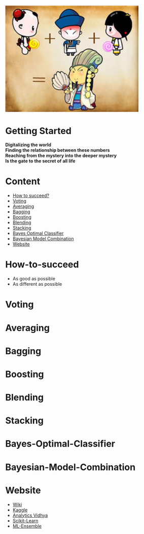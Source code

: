 <p float="center">
    <img src=https://github.com/pku-H2R/ModelEnsemble/blob/master/Picture/picture.jpg  width="420"/>
</p>


# Getting Started
**Digitalizing the world**  
**Finding the relationship between these numbers**   
**Reaching from the mystery into the deeper mystery**  
**Is the gate to the secret of all life**

# Content
* [How to succeed?](#How-to-succeed)
* [Voting](#Voting)
* [Averaging](#Averaging)
* [Bagging](#Bagging)
* [Boosting](#Boosting)
* [Blending](#Blending)
* [Stacking](#Stacking)
* [Bayes Optimal Classifier](#Bayes-Optimal-Classifier)
* [Bayesian Model Combination](#Bayesian-Model-Combination)
* [Website](#Website)


# How-to-succeed
* As good as possible
* As different as possible


# Voting


# Averaging


# Bagging


# Boosting


# Blending


# Stacking

# Bayes-Optimal-Classifier

# Bayesian-Model-Combination

# Website
* [Wiki](https://en.wikipedia.org/wiki/Ensemble_learning)
* [Kaggle](https://mlwave.com/kaggle-ensembling-guide/)
* [Analytics Vidhya](https://www.analyticsvidhya.com/blog/2018/06/comprehensive-guide-for-ensemble-models/)
* [Scikit-Learn](https://scikit-learn.org/stable/modules/ensemble.html)
* [ML-Ensemble](http://ml-ensemble.com/)
